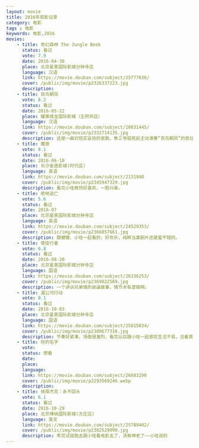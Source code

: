 ```yaml
---
layout: movie
title: 2016年观影记录
category: 电影
tags : 电影
keywords: 电影,2016
movies: 
    - title: 奇幻森林 The Jungle Book
      status: 看过
      vote: 7.9
      date: 2016-04-30
      place: 北京星美国际影城分钟寺店
      language: 汉语
      link: https://movie.douban.com/subject/25777636/         
      cover: /public/img/movie/p2326337223.jpg
      description: 
    - title: 百鸟朝凤
      vote: 8.2
      status: 看过
      date: 2016-05-22
      place: 耀莱成龙国际影城（王府井店）
      language: 汉语
      link: https://movie.douban.com/subject/10831445/         
      cover: /public/img/movie/p2332714135.jpg
      description: 这是一曲对现实妥协的哀歌。焦三爷临死前主动演奏“百鸟朝凤”的悲壮，以及积极拉拢政府，企图重振辉煌；还是吴天明导演为了吸引更多观众考虑而使用普通话演出。面对凶猛澎湃的外来文化入侵，也只不过垂死挣扎，与其哀鸣，不如寻求如何在这场突围战中
    - title: 魔兽
      vote: 8.1
      status: 看过
      date: 2016-06-10
      place: 长沙金逸影城(时代店)
      language: 英语
      link: https://movie.douban.com/subject/2131940         
      cover: /public/img/movie/p2345947329.jpg
      description: 看完小哇竟然好喜欢，一脸兴奋。
    - title: 绝地逃亡
      vote: 5.6
      status: 看过
      date: 2016-07
      place: 北京星美国际影城分钟寺店
      language: 英语
      link: https://movie.douban.com/subject/24529353/         
      cover: /public/img/movie/p2366057661.jpg
      description: 跟健健、小哇一起看的，好欢乐，纯粹当喜剧片还是蛮不错的。
    - title: 使徒行者
      vote: 6.8
      status: 看过
      date: 2016-08-20
      place: 北京星美国际影城分钟寺店
      language: 国语
      link: https://movie.douban.com/subject/26336253/         
      cover: /public/img/movie/p2369022569.jpg
      description: 一个讲诉兄弟情的装逼故事，情节木有逻辑啊。
    - title: 湄公河行动
      vote: 8.1
      status: 看过
      date: 2016-10-03
      place: 北京星美国际影城分钟寺店
      language: 国语
      link: https://movie.douban.com/subject/25815034/         
      cover: /public/img/movie/p2380677316.jpg
      description: 节奏好紧凑，场面很激烈，看完以后跟小哇一起感叹生活不易，活着真好。
    - title: 你的名字
      vote: 
      status: 想看
      date: 
      place: 
      language: 
      link: https://movie.douban.com/subject/26683290         
      cover: /public/img/movie/p2293569246.webp
      description: 
    - title: 侠探杰克：永不回头
      vote: 6.1
      status: 看过
      date: 2016-10-29
      place: 北京博纳国际影城(方庄店)
      language: 英文
      link: https://movie.douban.com/subject/25789402/         
      cover: /public/img/movie/p2382529090.jpg
      description: 考完试就跑去跟小哇看电影去了，汤男神老了——小哇说的
---
```


